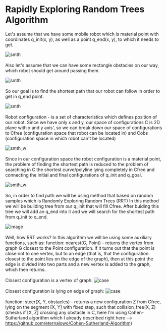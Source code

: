 <h1>Rapidly Exploring Random Trees Algorithm</h1>

Let's assume that we have some mobile robot which is material point with coordinates q_init(x, y), as well as a point q_end(x, y), to which it needs to get.

![smth](https://user-images.githubusercontent.com/98911288/205058003-86ce326b-2241-46b7-b436-da4a1c7084f0.png)
\
\
Also let's assume that we can have some rectangle obstacles on our way, which robot should get around passing them.

![smth](https://user-images.githubusercontent.com/98911288/205058687-8c6d8b0b-e09d-4ac1-9c07-87195ec7c6aa.png)
\
\
So our goal is to find the shortest path that our robot can follow in order to get in q_end point.

![smth](https://user-images.githubusercontent.com/98911288/205059429-48399216-6723-495a-b693-73d72827838a.png)
\
\
Robot configuration - is a set of characteristics which defines position of our robot. Since we have only x and y, our space of configurations С is 2D plane with x and y axis', so we can break down our space of configurations to Cfree (configuration space that robot can be located in) and Cobs (configuration space in which robot can't be located)

![smth_w](https://user-images.githubusercontent.com/98911288/205062382-a5605820-d3b0-4185-82cb-998ebb857d33.png)
\
\
Since in our configuration space the robot configuration is a material point, the problem of finding the shortest path is reduced to the problem of searching in С the shortest curve/polyline lying completely in Cfree and connecting the initial and final configurations of q_init and q_goal.

![smth_w](https://user-images.githubusercontent.com/98911288/205066096-dd8f248a-d11e-4eda-a5b2-8ad0db8f1b2e.png)
\
\
So, in order to find path we will be using method that based on random samples which is Randomly Exploring Random Trees (RRT)
In this method we will be building tree from our q_init that will fill Cfree. After buiding this tree we will add an q_end into it and we will search for the shortest path from q_init to q_end.

![image](https://user-images.githubusercontent.com/98911288/205068756-7439bd7a-2bcd-479e-8f5a-96f06c6bd264.png)
\
\
Well, how RRT works?
In this algorithm we will be using some auxiliary functions, such as:
function: nearest(G, Point) - returns the vertex from graph G closest to the Point configuration. If it turns out that the point is close not to one vertex, but to an edge (that is, that the configuration closest to the point lies on the edge of the graph), then at this point the edge is divided into two parts and a new vertex is added to the graph, which then returns.
\
\
Closest configuration is a vertex of graph:
![case](https://user-images.githubusercontent.com/98911288/205071480-d64a0859-a8dd-4252-a877-5d76e9a3073e.png)
\
\
Closest configuration is lying on edge of graph:
![case](https://user-images.githubusercontent.com/98911288/205072108-2966cfd2-406f-4a04-b0ba-b0c952fe8fda.png)
\
\
function: steer(X, Y, obstacles) - returns a new configuration Z from Cfree, lying on the segment [X, Y] with fixed step, such that collision_free(X, Z) (checks if [X, Z] crossing any obstacle in C, here I'm using Cohen-Sutherland algorithm which I already described right here --> https://github.com/eternalowo/Cohen-Sutherland-Algorithm)
